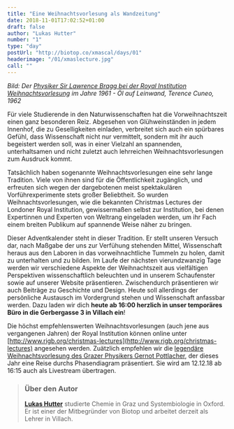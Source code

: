 ```yaml
---
title: "Eine Weihnachtsvorlesung als Wandzeitung"
date: 2018-11-01T17:02:52+01:00
draft: false
author: "Lukas Hutter"
number: "1"
type: "day"
postUrl: "http://biotop.co/xmascal/days/01"
headerimage: "/01/xmaslecture.jpg"
call: ""
---
```

*Bild: Der [Physiker Sir Lawrence Bragg bei der Royal Institution Weihnachtsvorlesung](https://www.thinglink.com/scene/459318726211141635?buttonSource=viewLimits) im Jahre 1961 - Öl auf Leinwand, Terence Cuneo, 1962*

Für viele Studierende in den Naturwissenschaften hat die Vorweihnachtszeit einen ganz besonderen Reiz. Abgesehen von Glühweinständen in jedem Innenhof, die zu Geselligkeiten einladen, verbreitet sich auch ein spürbares Gefühl, dass Wissenschaft nicht nur vermittelt, sondern mit ihr auch begeistert werden soll, was in einer Vielzahl an spannenden, unterhaltsamen und nicht zuletzt auch lehrreichen Weihnachtsvorlesungen zum Ausdruck kommt.

Tatsächlich haben sogenannte Weihnachtsvorlesungen eine sehr lange Tradition. Viele von ihnen sind für die Öffentlichkeit zugänglich, und erfreuten sich wegen der dargebotenen meist spektakulären Vorführexperimente stets großer Beliebtheit. So wurden Weihnachtsvorlesungen, wie die bekannten Christmas Lectures der Londoner Royal Institution, gewissermaßen selbst zur Institution, bei denen Expertinnen und Experten von Weltrang eingeladen werden, um ihr Fach einem breiten Publikum auf spannende Weise näher zu bringen.

Dieser Adventkalender steht in dieser Tradition. Er stellt unseren Versuch dar, nach Maßgabe der uns zur Verfühung stehenden Mittel, Wissenschaft heraus aus den Laboren in das vorweihnachtliche Tummeln zu holen, damit zu unterhalten und zu bilden. Im Laufe der nächsten vierundzwanzig Tage werden wir verschiedene Aspekte der Weihnachtszeit aus vielfältigen Perspektiven wissenschaftlich beleuchten und in unserem Schaufenster sowie auf unserer Website präsentieren. Zwischendurch präsentieren wir auch Beiträge zu Geschichte und Design. Heute soll allerdings der persönliche Austausch im Vordergrund stehen und Wissenschaft anfassbar werden. Dazu laden wir dich **heute ab 16:00 herzlich in unser temporäres Büro in die Gerbergasse 3 in Villach ein**!

Die höchst empfehlenswerten Weihnachtsvorlesungen (auch jene aus vergangenen Jahren) der Royal Institution können online unter [http://www.rigb.org/christmas-lectures](http://www.rigb.org/christmas-lectures) angesehen werden. Zuätzlich empfehlen wir die [legendäre Weihnachtsvorlesung des Grazer Physikers Gernot Pottlacher](https://www.facebook.com/events/207325456862661/?active_tab=about), der dieses Jahr eine Reise durchs Phasendiagram präsentiert. Sie wird am 12.12.18 ab 16:15 auch als Livestream übertragen.
<!--more-->

> ### Über den Autor
>**[Lukas Hutter](http://biotop.co/de/person/lukas-hutter/)** studierte Chemie in Graz und Systembiologie in Oxford. Er ist einer der Mitbegründer von Biotop und arbeitet derzeit als Lehrer in Villach.
